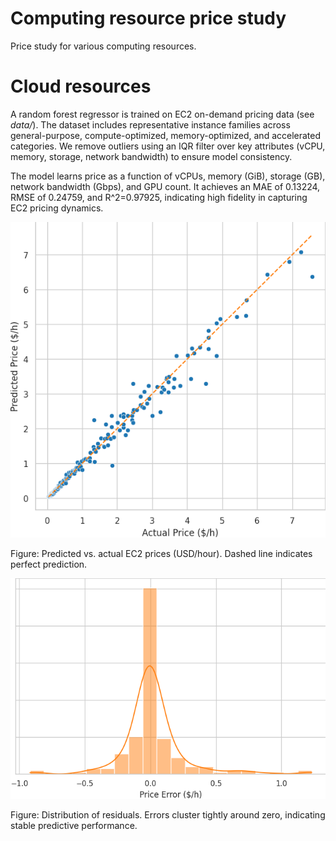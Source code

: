 # Computing resource price study

Price study for various computing resources.

# Cloud resources

A random forest regressor is trained on EC2 on-demand pricing data (see _data/_). The dataset includes representative instance families across general-purpose, compute-optimized, memory-optimized, and accelerated categories. We remove outliers using an IQR filter over key attributes (vCPU, memory, storage, network bandwidth) to ensure model consistency.

The model learns price as a function of vCPUs, memory (GiB), storage (GB), network bandwidth (Gbps), and GPU count. It achieves an MAE of 0.13224, RMSE of 0.24759, and R^2=0.97925, indicating high fidelity in capturing EC2 pricing dynamics.

![](figure/actual_vs_predicted.png)

Figure: Predicted vs. actual EC2 prices (USD/hour). Dashed line indicates perfect prediction.

![](figure/residuals_hist.png)

Figure: Distribution of residuals. Errors cluster tightly around zero, indicating stable predictive performance.
